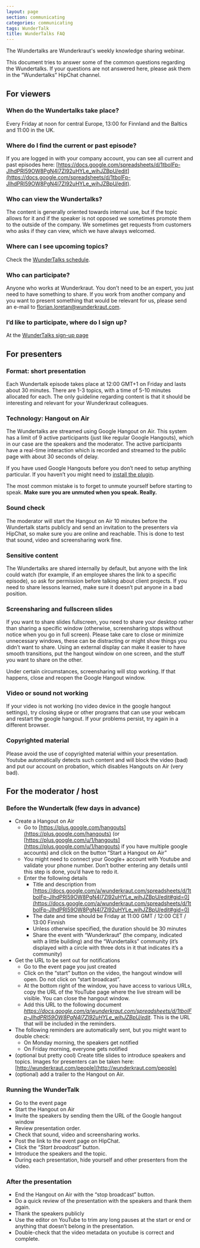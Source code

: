 ```yaml
---
layout: page
section: communicating
categories: communicating
tags: WunderTalk
title: WunderTalks FAQ
---
```


The Wundertalks are Wunderkraut's weekly knowledge sharing webinar. 

This document tries to answer some of the common questions regarding the Wundertalks. If your questions are not answered here, please ask them in the “Wundertalks” HipChat channel.

## For viewers

### When do the Wundertalks take place?

Every Friday at noon for central Europe, 13:00 for Finnland and the Baltics and 11:00 in the UK.

### Where do I find the current or past episode?

If you are logged in with your company account, you can see all current and past episodes here: [https://docs.google.com/spreadsheets/d/1tbolFp-JIhdPRl59OW8PgN4l7Zl92uHYLe_wihJZBpU/edit](https://docs.google.com/spreadsheets/d/1tbolFp-JIhdPRl59OW8PgN4l7Zl92uHYLe_wihJZBpU/edit).

### Who can view the Wundertalks?

The content is generally oriented towards internal use, but if the topic allows for it and if the speaker is not opposed we sometimes promote them to the outside of the company. We sometimes get requests from customers who asks if they can view, which we have always welcomed. 

### Where can I see upcoming topics?

Check the [WunderTalks schedule](https://docs.google.com/a/wunderkraut.com/spreadsheets/d/1tbolFp-JIhdPRl59OW8PgN4l7Zl92uHYLe_wihJZBpU/edit).

### Who can participate?

Anyone who works at Wunderkraut. You don’t need to be an expert, you just need to have something to share. If you work from another company and you want to present something that would be relevant for us, please send an e-mail to florian.loretan@wunderkraut.com. 

### I’d like to participate, where do I sign up?

At the [WunderTalks sign-up page](https://docs.google.com/a/wunderkraut.com/forms/d/18y9SVhMXsi6Ewfy5AV4Yvjk2AUgYwO-3HNoDAkL8VFY/viewform)

## For presenters

### Format: short presentation

Each Wundertalk episode takes place at 12:00 GMT+1 on Friday and lasts about 30 minutes. There are 1-3 topics, with a time of 5-10 minutes allocated for each. The only guideline regarding content 
is that it should be interesting and relevant for your Wunderkraut colleagues.

### Technology: Hangout on Air

The Wundertalks are streamed using Google Hangout on Air. This system has a limit of 9 active participants (just like regular Google Hangouts), which in our case are the speakers and the moderator. The active participants have a real-time interaction which is recorded and streamed to the public page with about 30 seconds of delay. 

If you have used Google Hangouts before you don’t need to setup anything particular. If you haven’t you might need to [install the plugin](https://www.google.com/tools/dlpage/hangoutplugin).

The most common mistake is to forget to unmute yourself before starting to speak. **Make sure you are unmuted when you speak. Really.**

### Sound check

The moderator will start the Hangout on Air 10 minutes before the Wundertalk starts publicly and send an invitation to the presenters via HipChat, so make sure you are online and reachable. This is done to test that sound, video and screensharing work fine.

### Sensitive content

The Wundertalks are shared internally by default, but anyone with the link could watch (for example, if an employee shares the link to a specific episode), so ask for permission before talking about client projects. If you need to share lessons learned, make sure it doesn’t put anyone in a bad position. 

### Screensharing and fullscreen slides

If you want to share slides fullscreen, you need to share your desktop rather than sharing a specific window (otherwise, screensharing stops without notice when you go in full screen). Please take care to close or minimize unnecessary windows, these can be distracting or might show things you didn’t want to share. Using an external display can make it easier to have smooth transitions, put the hangout window on one screen, and the stuff you want to share on the other.

Under certain circumstances, screensharing will stop working. If that happens, close and reopen the Google Hangout window.

### Video or sound not working

If your video is not working (no video device in the google hangout settings), try closing skype or other programs that can use your webcam and restart the google hangout. If your problems persist, try again in a different browser.

### Copyrighted material

Please avoid the use of copyrighted material within your presentation. Youtube automatically detects such content and will block the video (bad) and put our account on probation, which disables Hangouts on Air (very bad).

## For the moderator / host

### Before the Wundertalk (few days in advance)

 - Create a Hangout on Air
 	 - Go to [https://plus.google.com/hangouts](https://plus.google.com/hangouts) (or [https://plus.google.com/u/1/hangouts](https://plus.google.com/u/1/hangouts) if you have multiple google accounts) and click on the button “Start a Hangout on Air”
	 - You might need to connect your Google+ account with Youtube and validate your phone number. Don’t bother entering any details until this step is done, you’d have to redo it.
	 - Enter the following details
	 	 - Title and description from [https://docs.google.com/a/wunderkraut.com/spreadsheets/d/1tbolFp-JIhdPRl59OW8PgN4l7Zl92uHYLe_wihJZBpU/edit#gid=0](https://docs.google.com/a/wunderkraut.com/spreadsheets/d/1tbolFp-JIhdPRl59OW8PgN4l7Zl92uHYLe_wihJZBpU/edit#gid=0)
		 - The date and time should be Friday at 11:00 GMT / 12:00 CET / 13:00 Finnish
		 - Unless otherwise specified, the duration should be 30 minutes
		 - Share the event with “Wunderkraut” (the company, indicated with a little building) and the “Wundertalks” community (it’s displayed with a circle with three dots in it that indicates it’s a community)
 - Get the URL to be sent out for notifications
	 - Go to the event page you just created
	 - Click on the “start” button on the video, the hangout window will open. Do not click on “start broadcast”.
	 - At the bottom right of the window, you have access to various URLs, copy the URL of the YouTube page where the live stream will be visible. You can close the hangout window.
	 - Add this URL to the following document *https://docs.google.com/a/wunderkraut.com/spreadsheets/d/1tbolFp-JIhdPRl59OW8PgN4l7Zl92uHYLe_wihJZBpU/edit*. This is the URL that will be included in the reminders.
 - The following reminders are automatically sent, but you might want to double check:
 	 - On Monday morning, the speakers get notified
 	  - On Friday morning, everyone gets notified
 - (optional but pretty cool) Create title slides to introduce speakers and topics. Images for presenters can be taken here: [http://wunderkraut.com/people](http://wunderkraut.com/people) 
 - (optional) add a trailer to the Hangout on Air.
 
### Running the WunderTalk

 - Go to the event page
 - Start the Hangout on Air
 - Invite the speakers by sending them the URL of the Google hangout window
 - Review presentation order.
 - Check that sound, video and screensharing works. 
 - Post the link to the event page on HipChat.
 - Click the “*Start broadcast*” button.
 - Introduce the speakers and the topic.
 - During each presentation, hide yourself and other presenters from the video.

### After the presentation

 - End the Hangout on Air with the “stop broadcast” button.
 - Do a quick review of the presentation with the speakers and thank them again.
 - Thank the speakers publicly 
 - Use the editor on YouTube to trim any long pauses at the start or end or anything that doesn’t belong in the presentation.
 - Double-check that the video metadata on youtube is correct and complete.

